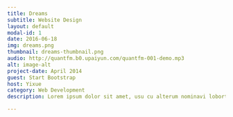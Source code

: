 ```yaml
---
title: Dreams
subtitle: Website Design
layout: default
modal-id: 1
date: 2016-06-18
img: dreams.png
thumbnail: dreams-thumbnail.png
audio: http://quantfm.b0.upaiyun.com/quantfm-001-demo.mp3
alt: image-alt
project-date: April 2014
guest: Start Bootstrap
host: Yixue
category: Web Development
description: Lorem ipsum dolor sit amet, usu cu alterum nominavi lobortis. At duo novum diceret. Tantas apeirian vix et, usu sanctus postulant inciderint ut, populo diceret necessitatibus in vim. Cu eum dicam feugiat noluisse.

---
```

